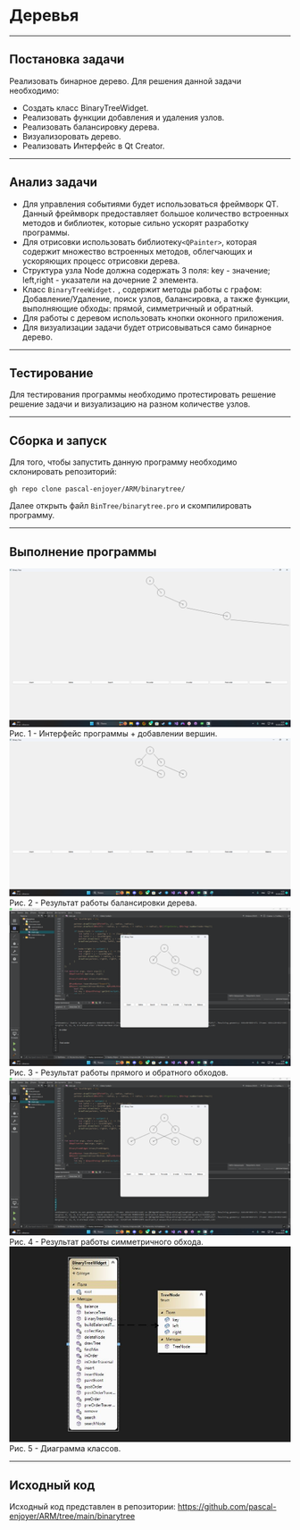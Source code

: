 # Деревья
---
## Постановка задачи
Реализовать бинарное дерево.
Для решения данной задачи необходимо:
- Создать класс BinaryTreeWidget.
- Реализовать функции добавления и удаления узлов.
- Реализовать балансировку дерева.
- Визуализоровать дерево.
- Реализовать Интерфейс в Qt Creator.
---
## Анализ задачи
- Для управления событиями будет использоваться фреймворк QT. Данный фреймворк предоставляет большое количество встроенных методов и библиотек, которые сильно ускорят разработку программы.
- Для отрисовки использовать библиотеку```<QPainter>```, которая содержит множество встроенных методов, облегчающих и ускоряющих процесс отрисовки дерева.
- Структура узла Node должна содержать 3 поля: key - значение; left,right - указатели на дочерние 2 элемента.
- Класс ```BinaryTreeWidget.``` , содержит методы работы с графом: Добавление/Удаление, поиск узлов, балансировка, а также функции, выполняющие обходы: прямой, симметричный и обратный.
- Для работы с деревом использовать кнопки оконного приложения.
- Для визуализации задачи будет отрисовываться само бинарное дерево.
 
___
## Тестирование
Для тестирования программы необходимо протестировать решение решение задачи и визуализацию на разном количестве узлов.


___
## Сборка и запуск
Для того, чтобы запустить данную программу необходимо склонировать репозиторий:
```
gh repo clone pascal-enjoyer/ARM/binarytree/
```
Далее открыть файл ```BinTree/binarytree.pro``` и скомпилировать программу.
___
## Выполнение программы

<img src="./img/Tree2.png">
Рис. 1 - Интерфейс программы + добавлении вершин.
<img src="./img/Tree3.png">
Рис. 2 - Результат работы балансировки дерева.
<img src="./img/Tree4.png">
Рис. 3 - Результат работы прямого и обратного обходов.
<img src="./img/Tree5.png">
Рис. 4 - Результат работы симметричного обхода.
<img src="./img/Tree1.jpg">
Рис. 5 - Диаграмма классов.


___
## Исходный код

Исходный код представлен в репозитории: https://github.com/pascal-enjoyer/ARM/tree/main/binarytree